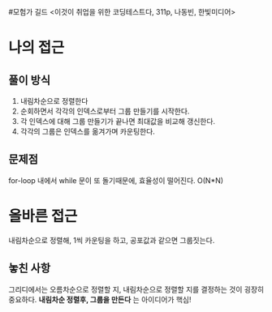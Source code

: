 #모험가 길드
<이것이 취업을 위한 코딩테스트다, 311p, 나동빈, 한빛미디어>

# 나의 접근
## 풀이 방식
1. 내림차순으로 정렬한다
2. 순회하면서 각각의 인덱스로부터 그룹 만들기를 시작한다.
3. 각 인덱스에 대해 그룹 만들기가 끝나면 최대값을 비교해 갱신한다.
4. 각각의 그룹은 인덱스를 옮겨가며 카운팅한다.

## 문제점
for-loop 내에서 while 문이 또 돌기때문에, 효율성이 떨어진다. O(N*N)

# 올바른 접근
내림차순으로 정렬해, 1씩 카운팅을 하고, 공포값과 같으면 그룹짓는다.

## 놓친 사항
그리디에서는 오름차순으로 정렬할 지, 내림차순으로 정렬할 지를 결정하는 것이 굉장히 중요하다.
**내림차순 정렬후, 그룹을 만든다** 는 아이디어가 핵심!